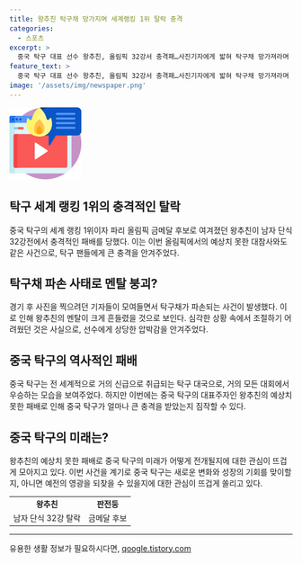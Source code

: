 ```yaml
---
title: 왕추친 탁구채 망가지며 세계랭킹 1위 탈락 충격
categories:
  - 스포츠
excerpt: >
  중국 탁구 대표 선수 왕추친, 올림픽 32강서 충격패…사진기자에게 밟혀 탁구채 망가져라며 전날 혼합복식 금메달을 획득한 왕추친의 조기 탈락 소식이 전해졌다. 사진기자들의 밟음으로 탁구채가 망가진 것으로 조치되었는데, 이에 왕추친은 속상한 표정을 보였다. 중국 탁구의 에이스로 불리며 기대를 모은 왕추친의 이번 탈락은 충격적인 결과로 평가되고 있다. 지난해 항저우 아시안게임에서의 활약으로 중국 탁구의 미래를 이끌어갈 재목으로 꼽힌만큼 이탈에 대한 관심이 뜨거운 상황이다.
feature_text: >
  중국 탁구 대표 선수 왕추친, 올림픽 32강서 충격패…사진기자에게 밟혀 탁구채 망가져라며 전날 혼합복식 금메달을 획득한 왕추친의 조기 탈락 소식이 전해졌다. 사진기자들의 밟음으로 탁구채가 망가진 것으로 조치되었는데, 이에 왕추친은 속상한 표정을 보였다. 중국 탁구의 에이스로 불리며 기대를 모은 왕추친의 이번 탈락은 충격적인 결과로 평가되고 있다. 지난해 항저우 아시안게임에서의 활약으로 중국 탁구의 미래를 이끌어갈 재목으로 꼽힌만큼 이탈에 대한 관심이 뜨거운 상황이다.
image: '/assets/img/newspaper.png'
---
```


<p><img src="/assets/img/news.png" alt="rentncar 속보" /></p>

<h2 data-ke-size="size26">탁구 세계 랭킹 1위의 충격적인 탈락</h2>

<p data-ke-size="size16">중국 탁구의 세계 랭킹 1위이자 파리 올림픽 금메달 후보로 여겨졌던 왕추친이 남자 단식 32강전에서 충격적인 패배를 당했다. 이는 이번 올림픽에서의 예상치 못한 대참사와도 같은 사건으로, 탁구 팬들에게 큰 충격을 안겨주었다.</p>

<h2 data-ke-size="size26">탁구채 파손 사태로 멘탈 붕괴?</h2>

<p data-ke-size="size16">경기 후 사진을 찍으려던 기자들이 모여들면서 탁구채가 파손되는 사건이 발생했다. 이로 인해 왕추친의 멘탈이 크게 흔들렸을 것으로 보인다. 심각한 상황 속에서 조절하기 어려웠던 것은 사실으로, 선수에게 상당한 압박감을 안겨주었다.</p>

<h2 data-ke-size="size26">중국 탁구의 역사적인 패배</h2>

<p data-ke-size="size16">중국 탁구는 전 세계적으로 거의 신급으로 취급되는 탁구 대국으로, 거의 모든 대회에서 우승하는 모습을 보여주었다. 하지만 이번에는 중국 탁구의 대표주자인 왕추친의 예상치 못한 패배로 인해 중국 탁구가 얼마나 큰 충격을 받았는지 짐작할 수 있다.</p>

<h2 data-ke-size="size26">중국 탁구의 미래는?</h2>

<p data-ke-size="size16">왕추친의 예상치 못한 패배로 중국 탁구의 미래가 어떻게 전개될지에 대한 관심이 뜨겁게 모아지고 있다. 이번 사건을 계기로 중국 탁구는 새로운 변화와 성장의 기회를 맞이할지, 아니면 예전의 영광을 되찾을 수 있을지에 대한 관심이 뜨겁게 쏠리고 있다.</p>

<table>
    <tr>
        <td style="text-align: center; height: 17px;"><b>왕추친</b></td>
        <td style="text-align: center; height: 17px;"><b>판전둥</b></td>
    </tr>
    <tr>
        <td style="text-align: center; height: 17px;">남자 단식 32강 탈락</td>
        <td style="text-align: center; height: 17px;">금메달 후보</td>
    </tr>
</table>

<p><hr></p>
유용한 생활 정보가 필요하시다면, <a href="https://qoogle.tistory.com" rel="dofollow">qoogle.tistory.com</a>


